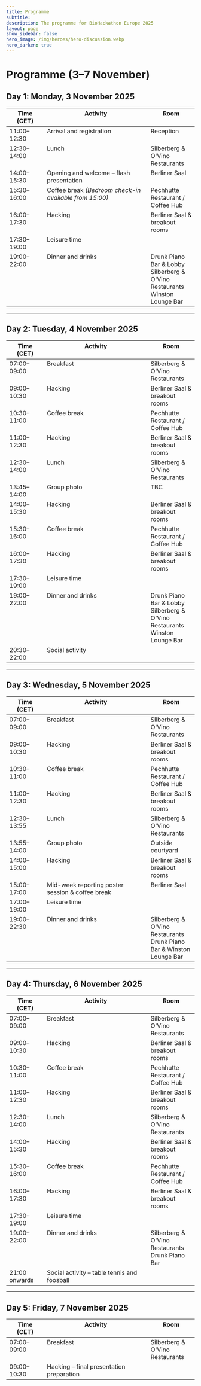```yaml
---
title: Programme
subtitle:
description: The programme for BioHackathon Europe 2025
layout: page
show_sidebar: false
hero_image: /img/heroes/hero-discussion.webp
hero_darken: true
---
```


<style>
/* Scope styles to this page only */
.programme-tables table {
  width: 100%;
  table-layout: fixed; /* enforce consistent column widths */
}
.programme-tables table th,
.programme-tables table td {
  vertical-align: top;
}

/* Consistent widths across all days: Time / Activity / Room */
.programme-tables table th:nth-child(1),
.programme-tables table td:nth-child(1) { width: 20%; }
.programme-tables table th:nth-child(2),
.programme-tables table td:nth-child(2) { width: 55%; }
.programme-tables table th:nth-child(3),
.programme-tables table td:nth-child(3) { width: 25%; }

/* Optional: keep long words from blowing up cells */
.programme-tables table td { word-wrap: break-word; overflow-wrap: anywhere; }
</style>

<div class="programme-tables">

# Programme (3–7 November)

## Day 1: Monday, 3 November 2025

| Time (CET)  | Activity                                             | Room                                        |
|-------------|------------------------------------------------------|---------------------------------------------|
| 11:00–12:30 | Arrival and registration                             | Reception                                   |
| 12:30–14:00 | Lunch                                                | Silberberg & O'Vino Restaurants             |
| 14:00–15:30 | Opening and welcome – flash presentation             | Berliner Saal                               |
| 15:30–16:00 | Coffee break *(Bedroom check-in available from 15:00)* | Pechhutte Restaurant / Coffee Hub         |
| 16:00–17:30 | Hacking                                              | Berliner Saal & breakout rooms              |
| 17:30–19:00 | Leisure time                                         |                                             |
| 19:00–22:00 | Dinner and drinks                                    | Drunk Piano Bar & Lobby<br>Silberberg & O'Vino Restaurants<br>Winston Lounge Bar |

---

## Day 2: Tuesday, 4 November 2025

| Time (CET)  | Activity                                             | Room                                        |
|-------------|------------------------------------------------------|---------------------------------------------|
| 07:00–09:00 | Breakfast                                            | Silberberg & O'Vino Restaurants             |
| 09:00–10:30 | Hacking                                              | Berliner Saal & breakout rooms              |
| 10:30–11:00 | Coffee break                                         | Pechhutte Restaurant / Coffee Hub           |
| 11:00–12:30 | Hacking                                              | Berliner Saal & breakout rooms              |
| 12:30–14:00 | Lunch                                                | Silberberg & O'Vino Restaurants             |
| 13:45–14:00 | Group photo                                          | TBC                                         |
| 14:00–15:30 | Hacking                                              | Berliner Saal & breakout rooms              |
| 15:30–16:00 | Coffee break                                         | Pechhutte Restaurant / Coffee Hub           |
| 16:00–17:30 | Hacking                                              | Berliner Saal & breakout rooms              |
| 17:30–19:00 | Leisure time                                         |                                             |
| 19:00–22:00 | Dinner and drinks                                    | Drunk Piano Bar & Lobby<br>Silberberg & O'Vino Restaurants<br>Winston Lounge Bar |
| 20:30–22:00 | Social activity                                      |                                             |

---

## Day 3: Wednesday, 5 November 2025

| Time (CET)  | Activity                                             | Room                                        |
|-------------|------------------------------------------------------|---------------------------------------------|
| 07:00–09:00 | Breakfast                                            | Silberberg & O'Vino Restaurants             |
| 09:00–10:30 | Hacking                                              | Berliner Saal & breakout rooms              |
| 10:30–11:00 | Coffee break                                         | Pechhutte Restaurant / Coffee Hub           |
| 11:00–12:30 | Hacking                                              | Berliner Saal & breakout rooms              |
| 12:30–13:55 | Lunch                                                | Silberberg & O'Vino Restaurants             |
| 13:55–14:00 | Group photo                                          | Outside courtyard                           |
| 14:00–15:00 | Hacking                                              | Berliner Saal & breakout rooms              |
| 15:00–17:00 | Mid-week reporting poster session & coffee break     | Berliner Saal                               |
| 17:00–19:00 | Leisure time                                         |                                             |
| 19:00–22:30 | Dinner and drinks                                    | Silberberg & O'Vino Restaurants<br>Drunk Piano Bar & Winston Lounge Bar |

---

## Day 4: Thursday, 6 November 2025

| Time (CET)  | Activity                                             | Room                                        |
|-------------|------------------------------------------------------|---------------------------------------------|
| 07:00–09:00 | Breakfast                                            | Silberberg & O'Vino Restaurants             |
| 09:00–10:30 | Hacking                                              | Berliner Saal & breakout rooms              |
| 10:30–11:00 | Coffee break                                         | Pechhutte Restaurant / Coffee Hub           |
| 11:00–12:30 | Hacking                                              | Berliner Saal & breakout rooms              |
| 12:30–14:00 | Lunch                                                | Silberberg & O'Vino Restaurants             |
| 14:00–15:30 | Hacking                                              | Berliner Saal & breakout rooms              |
| 15:30–16:00 | Coffee break                                         | Pechhutte Restaurant / Coffee Hub           |
| 16:00–17:30 | Hacking                                              | Berliner Saal & breakout rooms              |
| 17:30–19:00 | Leisure time                                         |                                             |
| 19:00–22:00 | Dinner and drinks                                    | Silberberg & O'Vino Restaurants<br>Drunk Piano Bar |
| 21:00 onwards | Social activity – table tennis and foosball        |                                             |

---

## Day 5: Friday, 7 November 2025

| Time (CET)  | Activity                                             | Room                                        |
|-------------|------------------------------------------------------|---------------------------------------------|
| 07:00–09:00 | Breakfast                                            | Silberberg & O'Vino Restaurants             |
| 09:00–10:30 | Hacking – final presentation preparation
